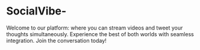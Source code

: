 # SocialVibe-
Welcome to our platform: where you can stream videos and tweet your thoughts simultaneously. Experience the best of both worlds with seamless integration. Join the conversation today!
